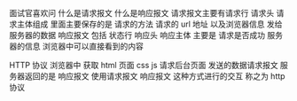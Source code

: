 面试官喜欢问 什么是请求报文 什么是响应报文
请求报文主要有请求行 请求头 请求主体组成 里面主要保存的是 请求的方法 请求的 url 地址 以及浏览器信息 发给服务器的数据
响应报文
包括 状态行 响应头 响应主体 主要是 请求是否成功 服务器的信息 浏览器中可以直接看到的内容

HTTP 协议
浏览器中 获取 html 页面 css js 请求后台页面
发送的数据请求报文
服务器返回的是 响应报文
使用请求报文 响应报文 这种方式进行的交互 称之为 http 协议
